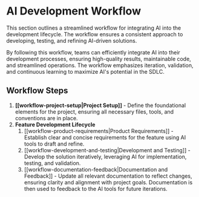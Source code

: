 # AI Development Workflow

This section outlines a streamlined workflow for integrating AI into the development lifecycle. The workflow ensures a consistent approach to developing, testing, and refining AI-driven solutions.

By following this workflow, teams can efficiently integrate AI into their development processes, ensuring high-quality results, maintainable code, and streamlined operations. The workflow emphasizes iteration, validation, and continuous learning to maximize AI's potential in the SDLC.

## Workflow Steps

1. **[[workflow-project-setup|Project Setup]]** - Define the foundational elements for the project, ensuring all necessary files, tools, and conventions are in place.
2. **Feature Development Lifecycle**
	1. [[workflow-product-requirements|Product Requirements]] - Establish clear and concise requirements for the feature using AI tools to draft and refine.
	2. [[workflow-development-and-testing|Development and Testing]] - Develop the solution iteratively, leveraging AI for implementation, testing, and validation.
	3. [[workflow-documentation-feedback|Documentation and Feedback]] - Update all relevant documentation to reflect changes, ensuring clarity and alignment with project goals.  Documentation is then used to feedback to the AI tools for future iterations.
